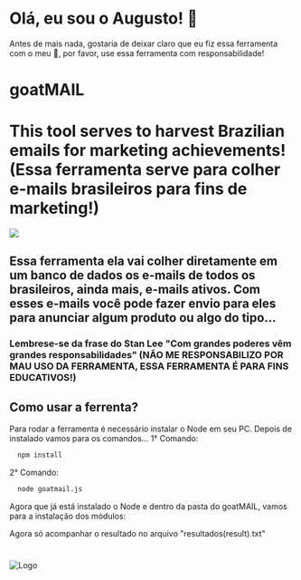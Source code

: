 # Olá, eu sou o Augusto! 👋
Antes de mais nada, gostaria de deixar claro que eu fiz essa ferramenta com o meu 💓, por favor, use essa ferramenta com responsabilidade!
# goatMAIL
<h1>This tool serves to harvest Brazilian emails for marketing achievements! (Essa ferramenta serve para colher e-mails brasileiros para fins de marketing!)</h1>
<img src="https://user-images.githubusercontent.com/121616883/210108254-feedaa44-4c1a-467d-902d-f80110f61db7.png">
<h2> Essa ferramenta ela vai colher diretamente em um banco de dados os e-mails de todos os brasileiros, ainda mais, e-mails ativos. Com esses e-mails você pode
fazer envio para eles para anunciar algum produto ou algo do tipo...</h2>
<h3> Lembrese-se da frase do Stan Lee "Com grandes poderes vêm grandes responsabilidades" (NÃO ME RESPONSABILIZO POR MAU USO DA FERRAMENTA, ESSA FERRAMENTA É PARA FINS EDUCATIVOS!)</h3>
<h2> Como usar a ferrenta?</h2>
Para rodar a ferramenta é necessário instalar o Node em seu PC.
Depois de instalado vamos para os comandos...
1° Comando:

```bash
  npm install
```
2° Comando: 
```bash
  node goatmail.js
```
Agora que já está instalado o Node e dentro da pasta do goatMAIL, vamos para a instalação dos módulos:<br>

Agora só acompanhar o resultado no arquivo "resultados(result).txt"

#
![Logo](https://user-images.githubusercontent.com/121616883/210116576-7238214d-901f-4bab-a854-622c69fefdd9.png) 
